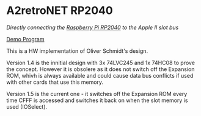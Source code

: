 # A2retroNET RP2040

_Directly connecting the [Raspberry Pi RP2040](https://www.raspberrypi.com/products/rp2040/) to the Apple II slot bus_

[Demo Program](demo/README.md)

This is a HW implementation of Oliver Schmidt's design.

Version 1.4 is the innitial design with 3x 74LVC245 and 1x 74HC08 to prove the concept. However it is obsolere as it does not switch off the Expansion ROM, whivh is always available and could cause data bus conflicts if used with other cards that use this memory.

Version 1.5 is the current one - it switches off the Expansion ROM every time CFFF is accessed and switches it back on when the slot memory is used (IOSelect).
